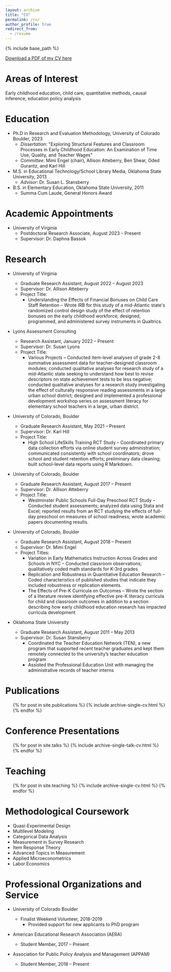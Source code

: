 ```yaml
---
layout: archive
title: "CV"
permalink: /cv/
author_profile: true
redirect_from:
  - /resume
---
```


{% include base_path %}

[Download a PDF of my CV here](http://hannahdenker.github.io/files/Denker_CV_2021_1013.pdf)

Areas of Interest
======
Early childhood education, child care, quantitative methods, causal inference, education policy analysis

Education
======
* Ph.D in Research and Evaluation Methodology, University of Colorado Boulder, 2023 
  * <i>Dissertation</i>: "Exploring Structural Features and Classroom Processes in Early Childhood Education: An Examination of Time Use, Quality, and Teacher Wages"
  * <i>Committee</i>: Mimi Engel (chair), Allison Atteberry, Ben Shear, Oded Gurantz, and Karl Hill
* M.S. in Educational Technology/School Library Media, Oklahoma State University, 2013
  * <i>Advisor</i>: Dr. Susan L. Stansberry
* B.S. in Elementary Education, Oklahoma State University, 2011  
  * Summa Cum Laude, General Honors Award

Academic Appointments
======
* University of Virginia
  * Postdoctoral Research Associate, August 2023 – Present
  * Supervisor: Dr. Daphna Bassok

Research
======
* University of Virginia
  * Graduate Research Assistant, August 2022 – August 2023
  * Supervisor: Dr. Allison Atteberry
  * Project Title: 
    * Understanding the Effects of Financial Bonuses on Child Care Staff Retention – Wrote IRB for this study of a mid-Atlantic state's randomized control design study of the effect of retention bonuses on the early childhood workforce; designed, programmed, and administered survey instruments in Qualtrics. 

* Lyons Assessment Consulting
  * Research Assistant, January 2022 – Present
  * Supervisor: Dr. Susan Lyons
  * Project Title: 
    * Various Projects – Conducted item-level analyses of grade 2-8 summative assessment data for teacher-designed classroom modules; conducted qualitative analyses for research study of a mid-Atlantic state seeking to understand how best to revise descriptors on state achievement tests to be less negative; conducted qualitative analyses for a research study investigating the effect of culturally responsive reading assessments in a large urban school district; designed and implemented a professional development workshop series on assessment literacy for elementary school teachers in a large, urban district. 

* University of Colorado, Boulder
  * Graduate Research Assistant, May 2021 – Present
  * Supervisor: Dr. Karl Hill
  * Project Title: 
    * High School LifeSkills Training RCT Study – Coordinated primary data collection efforts via online student survey administration; communicated consistently with school coordinators; drove school and student retention efforts; preliminary data cleaning; built school-level data reports using R Markdown.

* University of Colorado, Boulder
  * Graduate Research Assistant, August 2017 – Present
  * Supervisor: Dr. Allison Atteberry
  * Project Title: 
    * Westminster Public Schools Full-Day Preschool RCT Study – Conducted student assessments; analyzed data using Stata and Excel; reported results from an RCT studying the effects of full-day preschool on measures of school readiness; wrote academic papers documenting results. 

* University of Colorado, Boulder
  * Graduate Research Assistant, August 2018 – Present
  * Supervisor: Dr. Mimi Engel
  * Project Titles: 
    * Variation in Early Mathematics Instruction Across Grades and Schools in NYC – Conducted classroom observations; qualitatively coded math standards for K-3rd grades 
    * Replication and Robustness in Quantitative Education Research – Coded characteristics of published studies that indicate they included robustness or replication elements. 
    * The Effects of Pre-K Curricula on Outcomes – Wrote the section of a literature review identifying effective pre-K literacy curricula for child and classroom outcomes in addition to a section describing how early childhood education research has impacted curricula development

* Oklahoma State University
  * Graduate Research Assistant, August 2011 – May 2013
  * Supervisor: Dr. Susan Stansberry
    * Coordinated the Teacher Education Network (TEN), a new program that supported recent teacher graduates and kept them remotely connected to the university’s teacher education program
    * Assisted the Professional Education Unit with managing the administrative records of teacher interns

Publications
======
  <ul>{% for post in site.publications %}
    {% include archive-single-cv.html %}
  {% endfor %}</ul>
  
Conference Presentations
======
  <ul>{% for post in site.talks %}
    {% include archive-single-talk-cv.html %}
  {% endfor %}</ul>
  
Teaching
======
  <ul>{% for post in site.teaching %}
    {% include archive-single-cv.html %}
  {% endfor %}</ul>

Methodological Coursework
======
* Quasi-Experimental Design
* Multilevel Modeling
* Categorical Data Analysis
* Measurement in Survey Research
* Item Response Theory
* Advanced Topics in Measurement
* Applied Microeconometrics
* Labor Economics

Professional Organizations and Service
======
* University of Colorado Boulder
  * Finalist Weekend Volunteer, 2018-2019
    * Provided support for new applicants to PhD program

* American Educational Research Association (AERA)
  * Student Member, 2017 – Present

* Association for Public Policy Analysis and Management (APPAM)
  * Student Member, 2018 – Present

